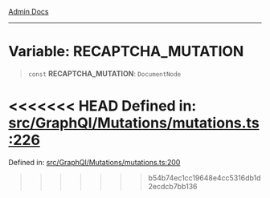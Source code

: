 [Admin Docs](/)

***

# Variable: RECAPTCHA\_MUTATION

> `const` **RECAPTCHA\_MUTATION**: `DocumentNode`

<<<<<<< HEAD
Defined in: [src/GraphQl/Mutations/mutations.ts:226](https://github.com/PalisadoesFoundation/talawa-admin/blob/main/src/GraphQl/Mutations/mutations.ts#L226)
=======
Defined in: [src/GraphQl/Mutations/mutations.ts:200](https://github.com/PalisadoesFoundation/talawa-admin/blob/main/src/GraphQl/Mutations/mutations.ts#L200)
>>>>>>> b54b74ec1cc19648e4cc5316db1d2ecdcb7bb136
